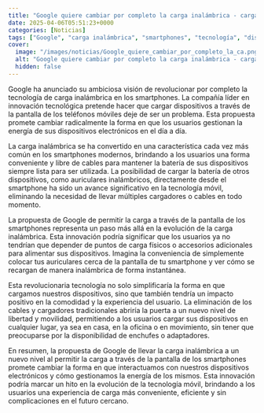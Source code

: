 ```yaml
---
title: "Google quiere cambiar por completo la carga inalámbrica - cargar a través de la pantalla dejaría de ser un problema"
date: 2025-04-06T05:51:23+0000
categories: [Noticias]
tags: ["Google", "carga inalámbrica", "smartphones", "tecnología", "dispositivos electrónicos", "innovación tecnológica", "auriculares inalámbricos."]
cover:
  image: "/images/noticias/Google_quiere_cambiar_por_completo_la_ca.png"
  alt: "Google quiere cambiar por completo la carga inalámbrica - cargar a través de la pantalla dejaría de ser un problema"
  hidden: false
---
```


Google ha anunciado su ambiciosa visión de revolucionar por completo la tecnología de carga inalámbrica en los smartphones. La compañía líder en innovación tecnológica pretende hacer que cargar dispositivos a través de la pantalla de los teléfonos móviles deje de ser un problema. Esta propuesta promete cambiar radicalmente la forma en que los usuarios gestionan la energía de sus dispositivos electrónicos en el día a día.

La carga inalámbrica se ha convertido en una característica cada vez más común en los smartphones modernos, brindando a los usuarios una forma conveniente y libre de cables para mantener la batería de sus dispositivos siempre lista para ser utilizada. La posibilidad de cargar la batería de otros dispositivos, como auriculares inalámbricos, directamente desde el smartphone ha sido un avance significativo en la tecnología móvil, eliminando la necesidad de llevar múltiples cargadores o cables en todo momento.

La propuesta de Google de permitir la carga a través de la pantalla de los smartphones representa un paso más allá en la evolución de la carga inalámbrica. Esta innovación podría significar que los usuarios ya no tendrían que depender de puntos de carga físicos o accesorios adicionales para alimentar sus dispositivos. Imagina la conveniencia de simplemente colocar tus auriculares cerca de la pantalla de tu smartphone y ver cómo se recargan de manera inalámbrica de forma instantánea.

Esta revolucionaria tecnología no solo simplificaría la forma en que cargamos nuestros dispositivos, sino que también tendría un impacto positivo en la comodidad y la experiencia del usuario. La eliminación de los cables y cargadores tradicionales abriría la puerta a un nuevo nivel de libertad y movilidad, permitiendo a los usuarios cargar sus dispositivos en cualquier lugar, ya sea en casa, en la oficina o en movimiento, sin tener que preocuparse por la disponibilidad de enchufes o adaptadores.

En resumen, la propuesta de Google de llevar la carga inalámbrica a un nuevo nivel al permitir la carga a través de la pantalla de los smartphones promete cambiar la forma en que interactuamos con nuestros dispositivos electrónicos y cómo gestionamos la energía de los mismos. Esta innovación podría marcar un hito en la evolución de la tecnología móvil, brindando a los usuarios una experiencia de carga más conveniente, eficiente y sin complicaciones en el futuro cercano.
